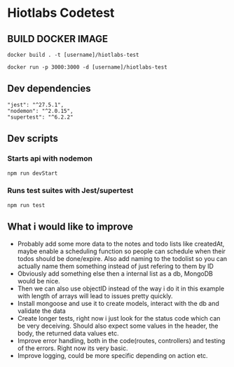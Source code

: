 # Hiotlabs Codetest
## BUILD DOCKER IMAGE

```
docker build . -t [username]/hiotlabs-test
```
```
docker run -p 3000:3000 -d [username]/hiotlabs-test
```
## Dev dependencies
    "jest": "^27.5.1",
    "nodemon": "^2.0.15",
    "supertest": "^6.2.2"
## Dev scripts
### Starts api with nodemon
```
npm run devStart 
```
### Runs test suites with Jest/supertest
```
npm run test
```
## What i would like to improve

* Probably add some more data to the notes and todo lists like createdAt, maybe enable a scheduling function so people can schedule when their todos should be done/expire. Also add naming to the todolist so you can actually name them something instead of just refering to them by ID
* Obviously add something else then a internal list as a db, MongoDB would be nice.
* Then we can also use objectID instead of the way i do it in this example with length of arrays will lead to issues pretty quickly.
* Install mongoose and use it to create models, interact with the db and validate the data
* Create longer tests, right now i just look for the status code which can be very deceiving. Should also expect some values in the header, the body, the returned data values etc.
* Improve error handling, both in the code(routes, controllers) and testing of the errors. Right now its very basic.
* Improve logging, could be more specific depending on action etc.